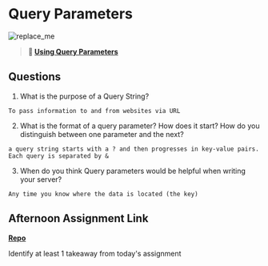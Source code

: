 # Query Parameters

![replace_me](https://codeworks.blob.core.windows.net/public/assets/img/illustrations/placeholder.svg)

> **📖 [Using Query Parameters](https://codeworksacademy.com/fs-student-guide/resources/wk5/01-Query-Parameters)**

## Questions

1. What is the purpose of a Query String?
```
To pass information to and from websites via URL
```

2. What is the format of a query parameter? How does it start? How do you distinguish between one parameter and the next?
```
a query string starts with a ? and then progresses in key-value pairs. Each query is separated by &
```

3. When do you think Query parameters would be helpful when writing your server?
```
Any time you know where the data is located (the key)
```

## Afternoon Assignment Link

**[Repo](https://github.com/TaylorBruun/<ASSIGNMENT_REPO>)**

Identify at least 1 takeaway from today's assignment
